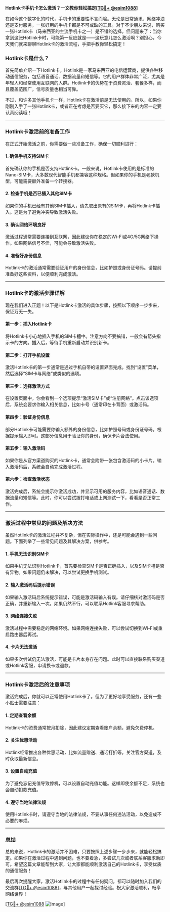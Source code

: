 **Hotlink卡手机卡怎么激活？一文教你轻松搞定[[TG💪+ @esim1088](https://t.me/s/esim1088)]**

在如今这个数字化的时代，手机卡的重要性不言而喻。无论是日常通讯、网络冲浪还是支付服务，一张好用的手机卡都是不可或缺的工具。对于不少朋友来说，购买一张Hotlink卡（马来西亚的主流手机卡之一）是不错的选择。但问题来了：当你拿到这张Hotlink卡时，可能第一反应就是——这玩意儿怎么激活啊？别担心，今天我们就来聊聊Hotlink卡的激活流程，手把手教你轻松搞定！

### Hotlink卡是什么？

首先简单介绍一下Hotlink卡。Hotlink是一家马来西亚的电信运营商，提供各种移动通信服务，包括语音通话、数据流量和短信等。它的用户群体非常广泛，尤其是年轻人和经常使用互联网的人群。Hotlink卡的优势在于资费灵活、套餐多样，而且覆盖范围广，信号质量也相当可靠。

不过，和许多其他手机卡一样，Hotlink卡在激活前是无法使用的。所以，如果你刚刚入手了一张Hotlink卡，或者正在考虑是否要买它，那么接下来的内容一定要认真阅读哦！

---

### Hotlink卡激活前的准备工作

在正式开始激活之前，你需要做一些准备工作，确保一切顺利进行：

#### 1. 确保手机支持SIM卡
首先确认你的手机是否支持Hotlink卡。一般来说，Hotlink卡使用的是标准的Nano-SIM卡，大多数现代智能手机都兼容这种规格。但如果你的手机是老款机型，可能需要额外准备一个转接器。

#### 2. 检查手机是否已插入其他SIM卡
如果你的手机已经有其他SIM卡插入，请先取出原有的SIM卡，再将Hotlink卡插入。这是为了避免冲突导致激活失败。

#### 3. 确认网络环境良好
激活过程通常需要连接到互联网，因此建议你在稳定的Wi-Fi或4G/5G网络下操作。如果网络信号不佳，可能会导致激活失败。

#### 4. 准备好身份信息
Hotlink卡的激活通常需要验证用户的身份信息，比如护照或身份证号码。请提前准备好这些资料，以便顺利完成激活。

---

### Hotlink卡的激活步骤详解

现在我们进入正题！以下是Hotlink卡激活的具体步骤，按照以下顺序一步步来，保证万无一失。

#### **第一步：插入Hotlink卡**
将Hotlink卡小心地插入手机的SIM卡槽中。注意方向不要搞错，一般会有箭头指示卡的方向。插入后，等待手机重新启动并识别新卡。

#### **第二步：打开手机设置**
激活Hotlink卡的第一步通常是通过手机自带的设置界面完成。找到“设置”菜单，然后选择“SIM卡与网络”或类似的选项。

#### **第三步：选择激活方式**
在设置页面中，你会看到一个选项提示“激活SIM卡”或“注册网络”。点击该选项后，系统会要求你输入相关信息，比如卡号（通常印在卡背面）或激活码。

#### **第四步：验证身份信息**
部分Hotlink卡可能需要你输入额外的身份信息，比如护照号码或身份证号码。根据提示输入即可。这部分信息用于验证你的身份，确保卡片合法使用。

#### **第五步：输入激活码**
如果你是从官方渠道购买的Hotlink卡，通常会附带一张包含激活码的小卡片。输入激活码后，系统会自动完成激活过程。

#### **第六步：检查激活状态**
激活完成后，系统会提示你激活成功，并显示可用的服务内容，比如语音通话、数据流量和短信等。此时，你可以尝试拨打电话或上网测试一下，看看是否正常工作。

---

### 激活过程中常见的问题及解决方法

虽然Hotlink卡的激活过程并不复杂，但在实际操作中，还是可能会遇到一些问题。下面列举了一些常见问题及其解决方案，供参考。

#### 1. 手机无法识别SIM卡
如果手机无法识别Hotlink卡，首先要检查SIM卡是否正确插入，以及SIM卡槽是否有异物。如果问题仍未解决，可以尝试更换手机测试。

#### 2. 输入激活码后提示错误
如果输入激活码后系统提示错误，可能是激活码输入有误。请仔细核对激活码是否正确，并重新输入一次。如果仍然不行，可以联系Hotlink客服寻求帮助。

#### 3. 网络连接失败
激活过程中需要稳定的网络环境。如果网络连接失败，可以尝试切换到Wi-Fi或重启路由器后再试。

#### 4. 卡片无法激活
如果多次尝试仍无法激活，可能是卡片本身存在问题。此时可以直接联系购买渠道或Hotlink客服，申请换卡或退款。

---

### Hotlink卡激活后的注意事项

激活完成后，你就可以正常使用Hotlink卡了。但为了更好地享受服务，还有一些小贴士需要注意：

#### 1. 定期查看余额
Hotlink卡的资费通常按月扣除，因此建议定期查看账户余额，避免欠费停机。

#### 2. 关注优惠活动
Hotlink经常推出各种优惠活动，比如流量赠送、通话打折等。关注官方渠道，及时获取最新信息。

#### 3. 设置自动充值
为了避免忘记充值导致停机，可以设置自动充值功能。这样即使余额不足，系统也会自动扣款充值。

#### 4. 遵守当地法律法规
使用Hotlink卡时，请遵守当地的法律法规，不要从事任何违法活动，以免造成不必要的麻烦。

---

### 总结

总的来说，Hotlink卡的激活并不困难，只要按照上述步骤一步步来，就能轻松搞定。如果你在激活过程中遇到问题，也不要着急，多尝试几次或者联系客服求助即可。希望这篇文章能帮到大家，让大家都能顺利激活自己的Hotlink卡，享受优质的通信服务！

最后再次提醒大家，激活Hotlink卡的过程中有任何疑问，都可以随时加入我们的交流群[[TG💪+ @esim1088](https://t.me/s/esim1088)]，与其他用户一起探讨经验。祝大家激活顺利，畅享网络世界！

[[TG💪+ @esim1088](https://t.me/s/esim1088) ![Image](https://i.postimg.cc/4NQfJmqS/Snipaste-2025-05-13-00-14-12.png)]